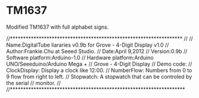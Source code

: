 # TM1637
Modified TM1637 with full alphabet signs.


//******************************************************************
//
// Name:DigitalTube liararies v0.9b for Grove - 4-Digit Display v1.0
// Author:Frankie.Chu at Seeed Studio.
// Date:April 9,2012
// Version:0.9b
// Software platform:Arduino-1.0
// Hardware platform:Arduino UNO/Seeeduino/Arduino Mega +
//                   Grove - 4-Digit Display
// Demo code:
//   ClockDisplay: Display a clock like 12:00.
//   NumberFlow: Numbers from 0 to 9 flow from right to left.
//   Stopwatch: A stopwatch that can be controled by the serial
//		monitor.
//
//*******************************************************************
